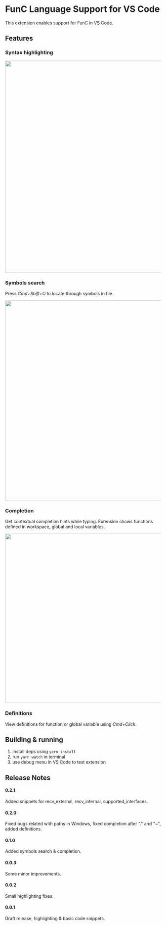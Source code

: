 # FunC Language Support for VS Code

This extension enables support for FunC in VS Code.

## Features
### Syntax highlighting

<img width="684" src="https://user-images.githubusercontent.com/16834309/161601626-4910b474-f1d7-4eba-9702-92529832ea99.png">

### Symbols search
Press *Cmd+Shift+O* to locate through symbols in file.

<img width="646" src="https://user-images.githubusercontent.com/16834309/161601370-4257c271-c8ff-463a-8265-75d73118a9ae.png">

### Completion
Get contextual completion hints while typing. Extension shows functions defined in workspace, global and local variables. 

<img width="547" src="https://user-images.githubusercontent.com/16834309/161602498-71e1f894-8f06-4eaa-bc60-d9bcab098c56.png">

### Definitions
View definitions for function or global variable using *Cmd+Click*.

## Building & running

1. install deps using `yarn install`
2. run `yarn watch` in terminal
3. use debug menu in VS Code to test extension

## Release Notes

#### **0.2.1**
Added snippets for recv_external, recv_internal, supported_interfaces.

#### **0.2.0**
Fixed bugs related with paths in Windows, fixed completion after "." and "~", added definitions.

#### **0.1.0**  
Added symbols search & completion.

#### **0.0.3**
Some minor improvements.

#### **0.0.2**
Small highlighting fixes.

#### **0.0.1**
Draft release, highlighting & basic code snippets.